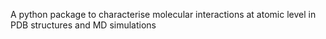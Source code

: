 A python package to characterise molecular interactions at atomic level in PDB structures and MD simulations
